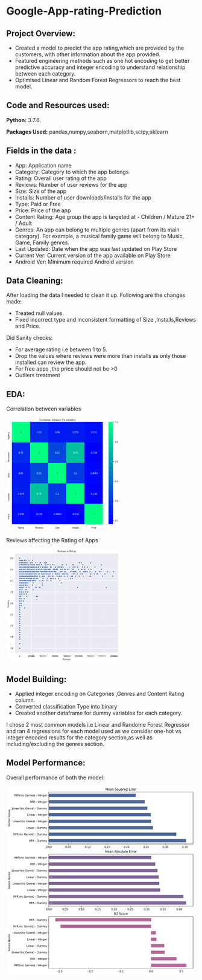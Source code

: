 # Google-App-rating-Prediction
## Project Overview:
- Created a model to predict the app rating,which are provided by the customers, with other information about the app provided.
- Featured engineering methods such as one hot encoding to get better predictive accuracy and integer encoding to understand relationship between each category.
- Optimised Linear and Random Forest Regressors to reach the best model.

## Code and Resources used:
**Python:** 3.7.6.

**Packages Used:** pandas,numpy,seaborn,matplotlib,scipy,sklearn

## Fields in the data :
- App: Application name
- Category: Category to which the app belongs 
- Rating: Overall user rating of the app
- Reviews: Number of user reviews for the app
- Size: Size of the app
- Installs: Number of user downloads/installs for the app
- Type: Paid or Free
- Price: Price of the app
- Content Rating: Age group the app is targeted at - Children / Mature 21+ / Adult
- Genres: An app can belong to multiple genres (apart from its main category). For example, a musical family game will belong to Music, Game, Family genres.
- Last Updated: Date when the app was last updated on Play Store
- Current Ver: Current version of the app available on Play Store
- Android Ver: Minimum required Android version

## Data Cleaning:
After loading the data I needed to clean it up.
Following are the changes made:
- Treated null values.
- Fixed incorrect type and inconsistent formatting of Size ,Installs,Reviews and Price.

Did Sanity checks: 
+ For average rating i.e between 1 to 5.
+ Drop the values where reviews were more than installs as only those installed can review the app.
+ For free apps ,the price should not be >0
+ Outliers treatment

## EDA:

Correlation between variables

<img src='download (1).png' width='300' height='300'>

Reviews affecting the Rating of Apps

<img src='download.png' width='300' height='300'>



## Model Building:

- Applied integer encoding on Categories ,Genres and Content Rating column.
- Converted classification Type into binary
- Created another dataframe for dummy variables for each category.

I chose 2 most common models i.e Linear  and Randome Forest Regressor and ran 4 regressions for each model used as we consider one-hot vs integer encoded results for the category section,as well as including/excluding the genres section.

## Model Performance:

Overall performance of both the model:

<img src='googleproject.jpg' width='500' height='500'>




















